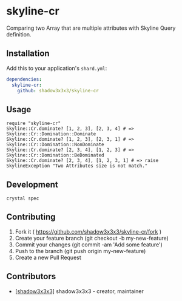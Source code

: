# skyline-cr

Comparing two Array that are multiple attributes with Skyline Query definition.

## Installation

Add this to your application's `shard.yml`:

```yaml
dependencies:
  skyline-cr:
    github: shadow3x3x3/skyline-cr
```

## Usage

```crystal
require "skyline-cr"
Skyline::Cr.dominate? [1, 2, 3], [2, 3, 4] # => Skyline::Cr::Domination::Dominate
Skyline::Cr.dominate? [1, 2, 3], [2, 3, 1] # => Skyline::Cr::Domination::NonDominate
Skyline::Cr.dominate? [2, 3, 4], [1, 2, 3] # => Skyline::Cr::Domination::BeDominated
Skyline::Cr.dominate? [2, 3, 4], [1, 2, 3, 1] # => raise SkylineException "Two Attributes size is not match."
```

## Development

`crystal spec`

## Contributing

1. Fork it ( https://github.com/shadow3x3x3/skyline-cr/fork )
2. Create your feature branch (git checkout -b my-new-feature)
3. Commit your changes (git commit -am 'Add some feature')
4. Push to the branch (git push origin my-new-feature)
5. Create a new Pull Request

## Contributors

- [[shadow3x3x3]](https://github.com/shadow3x3x3) shadow3x3x3 - creator, maintainer
